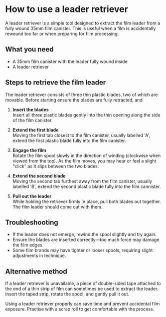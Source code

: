 # How to use a leader retriever

A leader retriever is a simple tool designed to extract the film leader from a fully wound 35mm film canister. 
This is useful when a film is accidentally rewound too far or when preparing for film processing.

## What you need

- A 35mm film canister with the leader fully wound inside  
- A leader retriever  

## Steps to retrieve the film leader

The leader retriever consists of three thin plastic blades, two of which are movable. 
Before starting ensure the blades are fully retracted, and

1. **Insert the blades**  
Insert all three plastic blades gently into the thin opening along the side of the film canister. 

2. **Extend the first blade**  
Moving the first tab closest to the film canister, usually labelled 'A', extend the first plastic blade fully into the film canister.

3. **Engage the film**  
Rotate the film spool slowly in the direction of winding (clockwise when viewed from the top). As the film moves, you may hear or feel a slight "click" as it slips between the two blades.

4. **Extend the second blade**  
Moving the second tab furthest away from the film canister, usually labelled 'B', extend the second plastic blade fully into the film cannister.

5. **Pull out the leader**  
While holding the retriever firmly in place, pull both blades out together. The film leader should come out with them.

## Troubleshooting

- If the leader does not emerge, rewind the spool slightly and try again.  
- Ensure the blades are inserted correctly—too much force may damage the film edges.  
- Some film brands may have tighter or looser spools, requiring slight adjustments in technique.  

## Alternative method

If a leader retriever is unavailable, a piece of double-sided tape attached to the end of a thin strip of film can sometimes be used to extract the leader. 
Insert the taped strip, rotate the spool, and gently pull it out.  

Using a leader retriever properly can save time and prevent accidental film exposure. Practise with a scrap roll to get comfortable with the process.